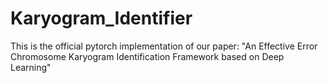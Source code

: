 # Karyogram_Identifier
This is the official pytorch implementation of our paper: "An Effective Error Chromosome Karyogram Identification Framework based on Deep Learning"

